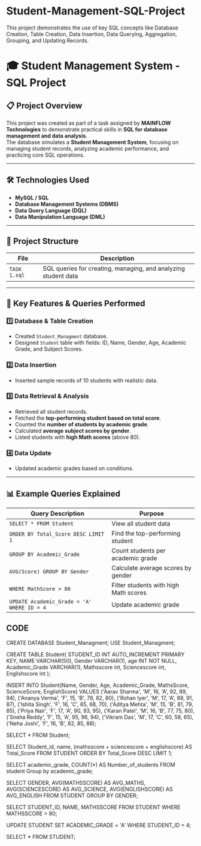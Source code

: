 # Student-Management-SQL-Project
This project demonstrates the use of key SQL concepts like Database Creation, Table Creation, Data Insertion, Data Querying, Aggregation, Grouping, and Updating Records.

# 🎓 Student Management System - SQL Project  

## 📋 Project Overview  
This project was created as part of a task assigned by **MAINFLOW Technologies** to demonstrate practical skills in **SQL for database management and data analysis**.  
The database simulates a **Student Management System**, focusing on managing student records, analyzing academic performance, and practicing core SQL operations.

---

## 🛠️ Technologies Used  
- **MySQL / SQL**
- **Database Management Systems (DBMS)**
- **Data Query Language (DQL)**
- **Data Manipulation Language (DML)**

---

## 📂 Project Structure  
| File       | Description                              |
|------------|------------------------------------------|
| `TASK 1.sql` | SQL queries for creating, managing, and analyzing student data |

---

## 🔑 Key Features & Queries Performed  

### 1️⃣ Database & Table Creation  
- Created `Student_Managment` database.  
- Designed `Student` table with fields: ID, Name, Gender, Age, Academic Grade, and Subject Scores.

### 2️⃣ Data Insertion  
- Inserted sample records of 10 students with realistic data.

### 3️⃣ Data Retrieval & Analysis  
- Retrieved all student records.
- Fetched the **top-performing student based on total score**.
- Counted the **number of students by academic grade**.
- Calculated **average subject scores by gender**.
- Listed students with **high Math scores** (above 80).

### 4️⃣ Data Update  
- Updated academic grades based on conditions.

---

## 📊 Example Queries Explained  

| Query Description                              | Purpose                               |
|------------------------------------------------|---------------------------------------|
| `SELECT * FROM Student`                        | View all student data                 |
| `ORDER BY Total_Score DESC LIMIT 1`            | Find the top-performing student       |
| `GROUP BY Academic_Grade`                      | Count students per academic grade     |
| `AVG(Score) GROUP BY Gender`                  | Calculate average scores by gender    |
| `WHERE MathScore > 80`                         | Filter students with high Math scores |
| `UPDATE Academic_Grade = 'A' WHERE ID = 4`     | Update academic grade                 |

## CODE 

CREATE DATABASE Student_Managment;
USE Student_Managment;

CREATE TABLE Student(
STUDENT_ID INT AUTO_INCREMENT PRIMARY KEY, 
NAME VARCHAR(50),
Gender VARCHAR(1), 
age INT NOT NULL,
Academic_Grade VARCHAR(1),
Mathsscore int, Sciencescore int, Englishscore int
);

INSERT INTO Student(Name, Gender, Age, Academic_Grade, MathsScore, ScienceScore, EnglishScore)
VALUES 
('Aarav Sharma', 'M', 16, 'A', 92, 89, 94),
('Ananya Verma', 'F', 15, 'B', 78, 82, 80),
('Rohan Iyer', 'M', 17, 'A', 88, 91, 87),
('Ishita Singh', 'F', 16, 'C', 65, 68, 70),
('Aditya Mehta', 'M', 15, 'B', 81, 79, 85),
('Priya Nair', 'F', 17, 'A', 90, 93, 95),
('Karan Patel', 'M', 16, 'B', 77, 75, 80),
('Sneha Reddy', 'F', 15, 'A', 95, 96, 94),
('Vikram Das', 'M', 17, 'C', 60, 58, 65),
('Neha Joshi', 'F', 16, 'B', 82, 85, 88);

SELECT * FROM Student;

SELECT  Student_id, name, 
(mathsscore + sciencescore + englishscore) AS Total_Score
FROM STUDENT
ORDER BY Total_Score DESC
LIMIT 1;

SELECT academic_grade, COUNT(*) AS Number_of_students
FROM student
Group by  academic_grade;

SELECT GENDER,
AVG(MATHSSCORE) AS AVG_MATHS, 
AVG(SCIENCESCORE) AS AVG_SCIENCE, 
AVG(ENGLISHSCORE) AS AVG_ENGLISH 
FROM STUDENT 
GROUP BY GENDER;

SELECT STUDENT_ID, NAME,  MATHSSCORE FROM STUDENT
WHERE MATHSSCORE > 80;

UPDATE STUDENT
SET ACADEMIC_GRADE = 'A'
WHERE STUDENT_ID = 4;

SELECT * FROM STUDENT;
